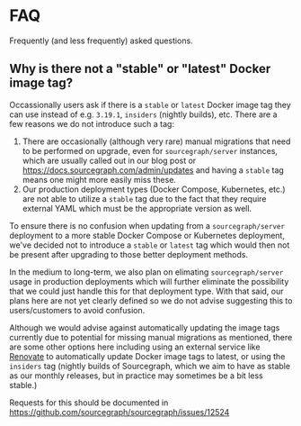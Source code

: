 # FAQ

Frequently (and less frequently) asked questions.

## Why is there not a "stable" or "latest" Docker image tag?

Occassionally users ask if there is a `stable` or `latest` Docker image tag they can use instead of e.g. `3.19.1`, `insiders` (nightly builds), etc. There are a few reasons we do not introduce such a tag:

1. There are occasionally (although very rare) manual migrations that need to be performed on upgrade, even for `sourcegraph/server` instances, which are usually called out in our blog post or https://docs.sourcegraph.com/admin/updates and having a `stable` tag means one might more easily miss these.
2. Our production deployment types (Docker Compose, Kubernetes, etc.) are not able to utilize a `stable` tag due to the fact that they require external YAML which must be the appropriate version as well.

To ensure there is no confusion when updating from a `sourcegraph/server` deployment to a more stable Docker Compose or Kubernetes deployment, we've decided not to introduce a `stable` or `latest` tag which would then not be present after upgrading to those better deployment methods.

In the medium to long-term, we also plan on elimating `sourcegraph/server` usage in production deployments which will further eliminate the possibility that we could just handle this for that deployment type. With that said, our plans here are not yet clearly defined so we do not advise suggesting this to users/customers to avoid confusion.

Although we would advise against automatically updating the image tags currently due to potential for missing manual migrations as mentioned, there are some other options here including using an external service like [Renovate](https://docs.renovatebot.com/docker/) to automatically update Docker image tags to latest, or using the `insiders` tag (nightly builds of Sourcegraph, which we aim to have as stable as our monthly releases, but in practice may sometimes be a bit less stable.)

Requests for this should be documented in https://github.com/sourcegraph/sourcegraph/issues/12524
